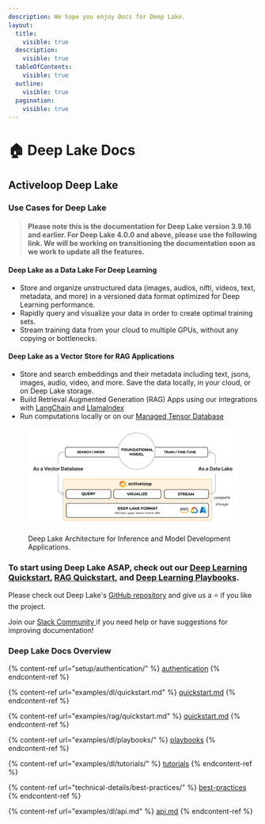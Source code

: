 ```yaml
---
description: We hope you enjoy Docs for Deep Lake.
layout:
  title:
    visible: true
  description:
    visible: true
  tableOfContents:
    visible: true
  outline:
    visible: true
  pagination:
    visible: true
---
```


# 🏠 Deep Lake Docs

## Activeloop Deep Lake

### Use Cases for Deep Lake



> #### Please note this is the documentation for Deep Lake version 3.9.16 and  earlier.  For Deep Lake 4.0.0 and above, please use the following link. We will be working on transitioning the documentation soon as we work to update all the features.

#### Deep Lake as a Data Lake For Deep Learning

* Store and organize unstructured data (images, audios, nifti, videos, text, metadata, and more) in a versioned data format optimized for Deep Learning performance.
* Rapidly query and visualize your data in order to create optimal training sets.
* Stream training data from your cloud to multiple GPUs, without any copying or bottlenecks.

#### Deep Lake as a Vector Store for RAG Applications

* Store and search embeddings and their metadata including text, jsons, images, audio, video, and more. Save the data locally, in your cloud, or on Deep Lake storage.
* Build Retrieval Augmented Generation (RAG) Apps using our integrations with [LangChain](examples/rag/langchain-integration.md) and [LlamaIndex](examples/rag/llamaindex-integration.md)
* Run computations locally or on our [Managed Tensor Database](examples/rag/managed-database/)

<figure><img src=".gitbook/assets/Two_Way_Utility.png" alt=""><figcaption><p>Deep Lake Architecture for Inference and Model Development Applications.</p></figcaption></figure>

### To start using Deep Lake ASAP, check out our [Deep Learning Quickstart](examples/dl/quickstart.md), [RAG Quickstart](examples/rag/quickstart.md), and [Deep Learning Playbooks](examples/dl/playbooks/).

Please check out Deep Lake's [GitHub repository](https://github.com/activeloopai/Hub) and give us a ⭐ if you like the project. &#x20;

Join our [Slack Community ](https://slack.activeloop.ai)if you need help or have suggestions for improving documentation!

### Deep Lake Docs Overview

{% content-ref url="setup/authentication/" %}
[authentication](setup/authentication/)
{% endcontent-ref %}

{% content-ref url="examples/dl/quickstart.md" %}
[quickstart.md](examples/dl/quickstart.md)
{% endcontent-ref %}

{% content-ref url="examples/rag/quickstart.md" %}
[quickstart.md](examples/rag/quickstart.md)
{% endcontent-ref %}

{% content-ref url="examples/dl/playbooks/" %}
[playbooks](examples/dl/playbooks/)
{% endcontent-ref %}

{% content-ref url="examples/dl/tutorials/" %}
[tutorials](examples/dl/tutorials/)
{% endcontent-ref %}

{% content-ref url="technical-details/best-practices/" %}
[best-practices](technical-details/best-practices/)
{% endcontent-ref %}

{% content-ref url="examples/dl/api.md" %}
[api.md](examples/dl/api.md)
{% endcontent-ref %}



